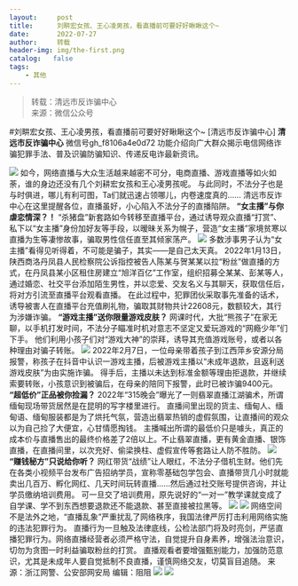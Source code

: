 ```yaml
---
layout:     post
title:      刘畊宏女孩、王心凌男孩，看直播前可要好好瞅瞅这个~
date:       2022-07-27
author:     转载
header-img: img/the-first.png
catalog:   false
tags:
    - 其他
---
```


<blockquote><p>转载：清远市反诈骗中心<br>
来源：微信公众号</p></blockquote>

#刘畊宏女孩、王心凌男孩，看直播前可要好好瞅瞅这个~
[清远市反诈骗中心]
**清远市反诈骗中心**
微信号gh_f8106a4e0d72
功能介绍向广大群众揭示电信网络诈骗犯罪手法、普及识骗防骗知识、传递反电诈最新资讯。

![]({{site.baseurl}}/postimg/3CxTSiafadcic5zyXUfbXLUClzlpaoknCpV4bErPg2kuuS97hoJJbNCtFOVZ9X0j5W26HDaregC5kibiaLGl8CPr9A.gif)
如今，网络直播与大众生活越来越密不可分，电商直播、游戏直播等如火如荼，谁的身边还没有几个刘耕宏女孩和王心凌男孩呢。
与此同时，不法分子也是与时俱进，哪儿有利可图，Ta们就迅速占领哪儿，内卷速度真的……
清远市反诈中心在这里提醒各位，直播虽好，小心陷入不法分子的直播陷阱。
**“女主播”与你虐恋情深？！**
“杀猪盘”新套路如今转移至直播平台，通过诱导观众直播“打赏”、私下以“女主播”身份加好友等手段，以暧昧关系为幌子，营造“女主播”家境贫寒以直播为生等凄惨故事，骗取男性信任直至其倾家荡产。
![]({{site.baseurl}}/postimg/E1iauzlb2BTllrpXlQgiczs0oqgGWgpL8nXbRJO1JPXiaiamzp6GZYSVlgIuia2YzPM2a2YMyEVrTSN9D8QY1aKjGEw.png)
多数涉事男子认为“女主播”看得见听得着，不可能是骗子，其实——是自己太天真。
2022年1月13日，陕西商洛丹凤县人民检察院公诉指控被告人陈某与贺某某以拉“粉丝”做直播的方式，在丹凤县某小区租住房建立“旭洋百亿”工作室，组织招募仝某某、彭某等人，通过婚恋、社交平台添加陌生男性，并以恋爱、交友名义与其聊天，获取信任后，将对方引流至直播平台观看直播。
在此过程中，犯罪团伙采取事先准备的话术，诱导被害人在直播平台充值刷礼物，骗取其财物共计22608元，数额较大，其行为涉嫌诈骗。
**“游戏主播”送你限量游戏皮肤？**
网课时代，大批“熊孩子”在家无聊，以手机打发时间，不法分子瞄准时机对意志不坚定又爱玩游戏的“网瘾少年”们下手。
他们利用小孩子们对“游戏大神”的崇拜，诱导其充值游戏账号，或者以各种理由对骗子转账。
![]({{site.baseurl}}/postimg/E1iauzlb2BTllrpXlQgiczs0oqgGWgpL8nXK5KGEDickZjAnG6biauoDlaMlSAlftm1yCqTv65FNLFPDibcAgyic17lw.png)
2022年2月7日，一位母亲带着孩子到江西萍乡安源分局报警，称孩子在抖音中认识一游戏主播，后被游戏主播以“未成年退款，且返利送游戏皮肤”为由实施诈骗。
得手后，主播以未达到标准金额等理由拒退款，并继续索要转账，小孩意识到被骗后，在母亲的陪同下报警，此时已被诈骗9400元。
**“超低价”正品被你捡漏？**
2022年“315晚会”曝光了一则翡翠直播江湖骗术，所谓缅甸现场带货居然是在昆明的写字楼里进行。
直播间里出现的货主、缅甸人、缅甸语、缅甸服装都是为了烘托气氛，营造出翡翠热销的虚假氛围，让直播间的观众以为自己捡了大便宜，心甘情愿掏钱。
主播喊出所谓的最低价只是噱头，真正的成本价与直播售出的最终价格差了2倍以上。不止翡翠直播，更有黄金直播、银饰直播，在直播间里，以次充好、偷梁换柱、虚假宣传等套路让人防不胜防。
![]({{site.baseurl}}/postimg/E1iauzlb2BTllrpXlQgiczs0oqgGWgpL8nw0JHOvciciaibhbibibL4xYYibsMLUojoTrapHmLjzxNMkicmfr0eOP7slIHw.png)
**“赚钱秘方”只说给你听？**
网红带货“战绩”让人眼红，不法分子借机生财。他们先在各类小视频平台发布广告招纳学员，宣称零基础包学包会、直播带货几小时就能卖出几百万、孵化网红、几天时间玩转直播......然后通过社交账号提供咨询，并让学员缴纳培训费用。
可一旦交了培训费用，原先说好的“一对一”教学课就变成了自学课、学不到东西想要退款还不能退款、甚至直接被拉黑等。
![]({{site.baseurl}}/postimg/E1iauzlb2BTllrpXlQgiczs0oqgGWgpL8nMXuoBaicLBj1gibPxPuJgxOK9pEgA0ARG9XcLPRdvibnrskONzRyzicBpw.jpeg)
![]({{site.baseurl}}/postimg/3CxTSiafadcicSrq1TuCGjeg2XR8pkWTQy35zoTPIMPXzr1WuAj8qB3ZcbcVDsHhONZTzWhicTwzmQkTa4MDFcIyg.png)
网络空间不是法外之地，“直播乱象”严重扰乱了网络秩序，我国法律严厉打击利用网络实施的违法犯罪行为。
直播行为一旦触及法律底线，公检法部门将及时亮剑，严惩直播犯罪行为。网络直播经营者必须严格守法，自觉提升自身素养，增强法治意识，切勿为贪图一时利益骗取粉丝的打赏。
直播观看者要增强甄别能力，加强防范意识，尤其是未成年人要自觉抵制不良直播，谨慎网络交友，切莫盲目追随。
来源：浙江网警、公安部网安局
编辑：阻阻
![]({{site.baseurl}}/postimg/SUycX2yckdJ5YVVCpDYl0c5CbMTO3KgBTesbSxe5zKHlm2GQsTWAFTgswCXscN6Y9vuJHFcE77orSK7ClzYOdg.jpeg)
![]({{site.baseurl}}/postimg/3CxTSiafadcic5zyXUfbXLUClzlpaoknCpErldQhhamfG7KH1qHGrr3icT9iaAoE1B4noSO7EewO2k8fys5pMuaoog.gif)
